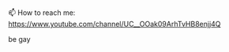 📫 How to reach me: https://www.youtube.com/channel/UC__OOak09ArhTvHB8enjj4Q

be gay

<!---
GordaoBF/GordaoBF is a ✨ special ✨ repository because its `README.md` (this file) appears on your GitHub profile.
You can click the Preview link to take a look at your changes.
--->
